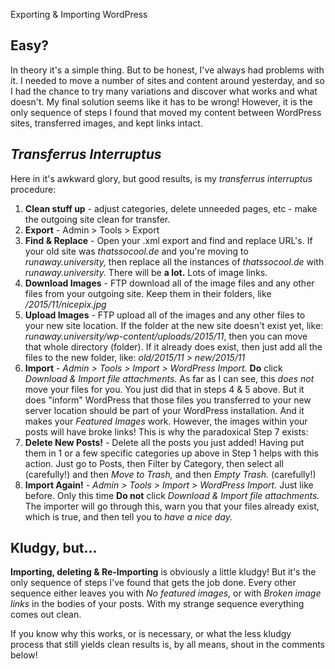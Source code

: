 Exporting & Importing WordPress

## Easy?

In theory it's a simple thing. But to be honest, I've always had problems with it. I needed to move a number of sites and content around yesterday, and so I had the chance to try many variations and discover what works and what doesn't. My final solution seems like it has to be wrong! However, it is the only sequence of steps I found that moved my content between WordPress sites, transferred images, and kept links intact.



## *Transferrus Interruptus*

Here in it's awkward glory, but good results, is my *transferrus interruptus* procedure:

1. **Clean stuff up** - adjust categories, delete unneeded pages, etc - make the outgoing site clean for transfer.
2. **Export** - Admin > Tools > Export
3. **Find & Replace** - Open your .xml export and find and replace URL's. If your old site was *thatssocool.de* and you're moving to *runaway.university,* then replace all the instances of *thatssocool.de* with *runaway.university.* There will be **a lot.** Lots of image links.
4. **Download Images** - FTP download all of the image files and any other files from your outgoing site. Keep them in their folders, like */2015/11/nicepix.jpg*
5. **Upload Images** - FTP upload all of the images and any other files to your new site location. If the folder at the new site doesn't exist yet, like: *runaway.university/wp-content/uploads/2015/11*, then you can move that whole directory (folder). If it already does exist, then just add all the files to the new folder, like: *old/2015/11 > new/2015/11*
6. **Import** - *Admin > Tools > Import > WordPress Import.* **Do** click *Download & Import file attachments.* As far as I can see, this *does not* move your files for you. You just did that in steps 4 & 5 above. But it does "inform" WordPress that those files you transferred to your new server location should be part of your WordPress installation. And it makes your *Featured Images* work. However, the images within your posts will have broke links! This is why the paradoxical Step 7 exists:
7. **Delete New Posts!** - Delete all the posts you just added! Having put them in 1 or a few specific categories up above in Step 1 helps with this action. Just go to Posts, then Filter by Category, then select all (carefully!) and then *Move to Trash,* and then *Empty Trash.* (carefully!)
8. **Import Again!** - *Admin > Tools > Import > WordPress Import.* Just like before. Only this time **Do not** click *Download & Import file attachments.* The importer will go through this, warn you that your files already exist, which is true, and then tell you to *have a nice day.* 


## Kludgy, but...

**Importing, deleting & Re-Importing** is obviously a little kludgy! But it's the only sequence of steps I've found that gets the job done. Every other sequence either leaves you with *No featured images,* or with *Broken image links* in the bodies of your posts. With my strange sequence everything comes out clean.

If you know why this works, or is necessary, or what the less kludgy process that still yields clean results is, by all means, shout in the comments below!
